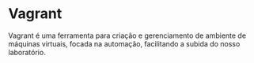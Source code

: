 # Vagrant

Vagrant é uma ferramenta para criação e gerenciamento de ambiente de máquinas virtuais, focada na automação, facilitando a subida do nosso laboratório.


